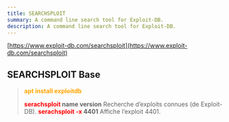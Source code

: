 ```yaml
---
title: SEARCHSPLOIT
summary: A command line search tool for Exploit-DB.
description: A command line search tool for Exploit-DB.
---
```


[https://www.exploit-db.com/searchsploit](https://www.exploit-db.com/searchsploit)

## SEARCHSPLOIT Base


 > 
 > **<font color=orange>apt install exploitdb</font>**
 > 
 > **<font color=red>serachsploit</font> name version**
 > Recherche d’exploits connues (de Exploit-DB).
 > **<font color=red>serachsploit -x</font> 4401**
 > Affiche l’exploit 4401.
